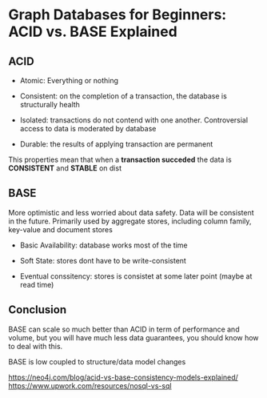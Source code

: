# Graph Databases for Beginners: ACID vs. BASE Explained

## ACID
- Atomic: Everything or nothing

- Consistent: on the completion of a transaction, the database is structurally health

- Isolated: transactions do not contend with one another. Controversial access to data is moderated by database

- Durable: the results of applying transaction are permanent


This properties mean that when a **transaction succeded** the data is **CONSISTENT** and **STABLE** on dist


## BASE
More optimistic and less worried about data safety.
Data will be consistent in the future.
Primarily used by aggregate stores, including column family, key-value and document stores

- Basic Availability: database works most of the time

- Soft State: stores  dont have to be write-consistent

- Eventual conssitency: stores is consistet at some later point (maybe at read time)


## Conclusion

BASE can scale so much better than ACID in term of performance and volume, but you will have much less data guarantees, you should know how to deal with this.

BASE is low coupled to structure/data model changes



https://neo4j.com/blog/acid-vs-base-consistency-models-explained/
https://www.upwork.com/resources/nosql-vs-sql
